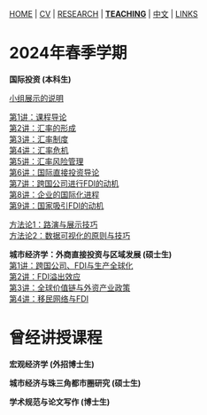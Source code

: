 [HOME](./index.md) | [CV](./assets/CV_FanghaoChen_231105.pdf) | [RESEARCH](./research.md) | [**TEACHING**](./teaching.md) | [中文](./chinesepage.md) | [LINKS](./links.md)

# 2024年春季学期

**国际投资 (本科生)** <br/>

[小组展示的说明](./assets/关于小组路演的说明.pdf)

[第1讲：课程导论](./assets/第1讲_课程导论.pdf) <br/>
[第2讲：汇率的形成](./assets/第2讲_汇率的形成.pdf) <br/>
[第3讲：汇率制度](./assets/第3讲_汇率制度.pdf) <br/>
[第4讲：汇率危机](./assets/第4讲_汇率危机.pdf) <br/>
[第5讲：汇率风险管理](./assets/第5讲_汇率风险管理.pdf) <br/>
[第6讲：国际直接投资导论](./assets/第6讲_国际直接投资导论.pdf) <br/>
[第7讲：跨国公司进行FDI的动机](./assets/第7讲_跨国公司进行FDI的动机.pdf) <br/>
[第8讲：企业的国际化进程](./assets/第8讲_企业的国际化进程.pdf) <br/>
[第9讲：国家吸引FDI的动机](./assets/第9讲_国家吸引FDI的动机.pdf) <br/>
<!---  
[第10讲：全球地缘政治风险分析](./assets/第10讲_全球地缘政治风险分析.pdf) <br/>
[第11讲：移民网络与FDI](./assets/第11讲_移民网络与FDI.pdf) <br/>
[第12讲：全球资产配置理论](./assets/第12讲_全球资产配置理论.pdf) <br/>
 --->

[方法论1：路演与展示技巧](./assets/方法论1_路演与展示技巧.pdf) <br/>
[方法论2：数据可视化的原则与技巧](./assets/方法论2_数据可视化的原则与技巧.pdf)

**城市经济学：外商直接投资与区域发展 (硕士生)** <br/>
[第1讲：跨国公司、FDI与生产全球化](./assets/第1课_跨国公司、FDI与生产全球化.pdf) <br/>
[第2讲：FDI溢出效应](./assets/第2课_FDI溢出效应.pdf) <br/>
[第3讲：全球价值链与外资产业政策](./assets/第3课_全球价值链与外资产业政策.pdf) <br/>
[第4讲：移民网络与FDI](./assets/第4课_移民网络与FDI.pdf) <br/>

# 曾经讲授课程

**宏观经济学 (外招博士生)** <br/>

**城市经济与珠三角都市圈研究 (硕士生)** <br/>

**学术规范与论文写作 (博士生)** <br/>


<!---  comment syntax --->
